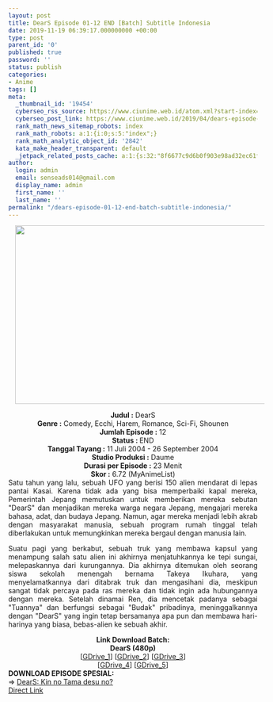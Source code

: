 ```yaml
---
layout: post
title: DearS Episode 01-12 END [Batch] Subtitle Indonesia
date: 2019-11-19 06:39:17.000000000 +00:00
type: post
parent_id: '0'
published: true
password: ''
status: publish
categories:
- Anime
tags: []
meta:
  _thumbnail_id: '19454'
  cyberseo_rss_source: https://www.ciunime.web.id/atom.xml?start-index=2401&max-results=150
  cyberseo_post_link: https://www.ciunime.web.id/2019/04/dears-episode-01-12-end-batch-subtitle.html
  rank_math_news_sitemap_robots: index
  rank_math_robots: a:1:{i:0;s:5:"index";}
  rank_math_analytic_object_id: '2842'
  kata_make_header_transparent: default
  _jetpack_related_posts_cache: a:1:{s:32:"8f6677c9d6b0f903e98ad32ec61f8deb";a:2:{s:7:"expires";i:1644430743;s:7:"payload";a:0:{}}}
author:
  login: admin
  email: senseads014@gmail.com
  display_name: admin
  first_name: ''
  last_name: ''
permalink: "/dears-episode-01-12-end-batch-subtitle-indonesia/"
---
```

<div class="separator" style="clear: both; text-align: center;"><a href="https://1.bp.blogspot.com/-RNOyciEzp6o/XK4rRKiR-9I/AAAAAAAAOs4/4CIHLkWkuFsjzIfYJU49XqsbOnYnRde-gCLcBGAs/s1600/DearS.jpg" imageanchor="1" style="margin-left: 1em; margin-right: 1em;"><img border="0" data-original-height="720" data-original-width="1280" height="360" src="{{ site.baseurl }}/assets/2019/11/DearS.jpg" width="640" /></a></div>
<p>
<div style="text-align: center;"><b>Judul</b><b><b> </b>:</b> DearS</div>
<div style="text-align: center;"><b><b>Genre :</b></b> Comedy, Ecchi, Harem, Romance, Sci-Fi, Shounen</div>
<div style="text-align: center;"><b>Jumlah Episode :</b> 12<br /><b>Status :&nbsp;</b>END<br /><b>Tanggal Tayang :</b> 11 Juli 2004 - 26 September 2004<br /><b>Studio Produksi :</b> Daume<br /><b>Durasi per Episode :</b> 23 Menit</div>
<div style="text-align: center;"><b>Skor :</b> 6.72 (MyAnimeList)</div>
<div style="text-align: center;"></div>
<div style="text-align: justify;">Satu tahun yang lalu, sebuah UFO yang berisi 150 alien mendarat di lepas pantai Kasai. Karena tidak ada yang bisa memperbaiki kapal mereka, Pemerintah Jepang memutuskan untuk memberikan mereka sebutan "DearS" dan menjadikan mereka warga negara Jepang, mengajari mereka bahasa, adat, dan budaya Jepang. Namun, agar mereka menjadi lebih akrab dengan masyarakat manusia, sebuah program rumah tinggal telah diberlakukan untuk memungkinkan mereka bergaul dengan manusia lain.</p>
<p>Suatu pagi yang berkabut, sebuah truk yang membawa kapsul yang menampung salah satu alien ini akhirnya menjatuhkannya ke tepi sungai, melepaskannya dari kurungannya. Dia akhirnya ditemukan oleh seorang siswa sekolah menengah bernama Takeya Ikuhara, yang menyelamatkannya dari ditabrak truk dan mengasihani dia, meskipun sangat tidak percaya pada ras mereka dan tidak ingin ada hubungannya dengan mereka. Setelah dinamai Ren, dia mencetak padanya sebagai "Tuannya" dan berfungsi sebagai "Budak" pribadinya, meninggalkannya dengan "DearS" yang ingin tetap bersamanya apa pun dan membawa hari-harinya yang biasa, bebas-alien ke sebuah akhir.</p></div>
<div style="text-align: justify;"></div>
<div style="text-align: justify;"></div>
<div style="text-align: center;"><b>Link Download Batch:</b></div>
<div style="text-align: center;"><b>DearS (480p)</b></div>
<div style="text-align: center;">[<a href="https://drive.google.com/uc?id=1xO92iTqTY5Tcepm3o1iitRK5vJe_cD5n" target="_blank" rel="noopener">GDrive_1</a>] [<a href="https://drive.google.com/uc?id=14HlxGOGqm14SNoFfdNZuRdQ2GeBUqH_q" target="_blank" rel="noopener">GDrive_2</a>] [<a href="https://drive.google.com/uc?id=13ag4MN1iVOHd2DlC4fEqHOSPJ5lxyuYL" target="_blank" rel="noopener">GDrive_3</a>]<br />[<a href="https://drive.google.com/uc?id=1JGtx1gqWwyzOrzwOd1Hi4dSzNq5Y22WX" target="_blank" rel="noopener">GDrive_4</a>] [<a href="https://drive.google.com/uc?id=1r9IoY5LGniaqhmTiDU6tOILDx5BPCbZO" target="_blank" rel="noopener">GDrive_5</a>]
<div style="text-align: left;"></div>
<div style="text-align: left;"></div>
<div style="text-align: left;"><b>DOWNLOAD EPISODE SPESIAL:</b></div>
<div style="text-align: left;"></div>
<div style="text-align: left;">=&gt;&nbsp;<a href="https://www.ciunime.web.id/2019/08/dears-kin-no-tama-desu-no-spesial.html" target="_blank" rel="noopener">DearS: Kin no Tama desu no?</a></div>
<div style="text-align: left;"></div>
</div>
<link rel="stylesheet" href="https://cdnjs.cloudflare.com/ajax/libs/font-awesome/4.7.0/css/font-awesome.min.css" />
<div class="divbtn"> <a href="https://handymansurrender.com/fihup8buzv?key=94550f7ce39444073321dde3b8782f97" class="btn"><i class="fa fa-download"></i> Direct Link</a> </div>
